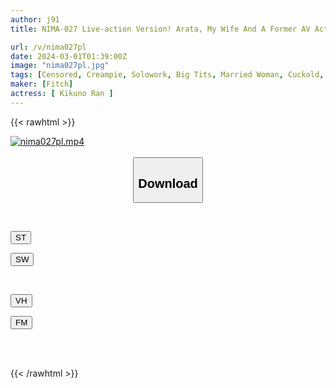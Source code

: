 ```yaml
---
author: j91
title: NIMA-027 Live-action Version! Arata, My Wife And A Former AV Actor With A Big Cock ~How Could My Serious Wife Have Changed So Much?~ Ran Kikuno

url: /v/nima027pl
date: 2024-03-01T01:39:00Z
image: "nima027pl.jpg"
tags: [Censored, Creampie, Solowork, Big Tits, Married Woman, Cuckold, Original Collaboration	]
maker: [Fitch]
actress: [ Kikuno Ran ]
---
```



{{< rawhtml >}}

<div class="video" data-videoid="RqZxJr3qb6iBlK">
    <a href="javascript:;">
        <img src="https://cdn.imagedeliveries.com/1404309/8b42e5f3c6b23542c1a4ea847d4257eb8192cd1c/2.webp" width="WIDTH" height="HEIGHT" alt="nima027pl.mp4" loading="lazy">
    </a>
</div>

<script type="text/javascript" src="https://j91.asia/asset/on-demand-st.js"></script>

<br>
  <link rel="stylesheet" href="https://j91.asia/asset/bs5.css">
  
  <center>
  <button class="btn btn-primary" type="button" data-bs-toggle="collapse" data-bs-target=".multi-collapse" aria-expanded="false" aria-controls="multiCollapseExample1 multiCollapseExample2"><h2>Download</h2></button></center>
</p>
<div class="row">
  <div class="col">
    <div class="collapse multi-collapse" id="multiCollapseExample1">
      <div class="card card-body">
	      	      <br>
<div class="buttons">  
<p><a href="https://streamtape.to/v/RqZxJr3qb6iBlK" target="_blank"><button class="btn-hover color-3"><i class="fa fa-download"></i> ST</button></a></p>
<p><a href="https://cdnwish.com/8f2298aj3z2o" target="_blank"><button class="btn-hover color-2"><i class="fa fa-download"></i> SW</button></a></p></div>
    </div>
  </div>
</div>
  <div class="col">
    <div class="collapse multi-collapse" id="multiCollapseExample2">
      <div class="card card-body">
	      <br>
<div class="buttons">
<p><a href="https://vidhidepro.com/f/z7xqyj1k8fo6"><button class="btn-hover color-9"><i class="fa fa-download"></i> VH</button></a></p>
<p><a href="https://filemoon.sx/d/im74fl322n7x"><button class="btn-hover color-8"><i class="fa fa-download"></i> FM</button></a></p></div>
<br><br>
      </div>
    </div>
  </div>
</div>

{{< /rawhtml >}}